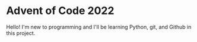 # Advent of Code 2022

Hello! I'm new to programming and I'll be learning Python, git, and Github in this project.
